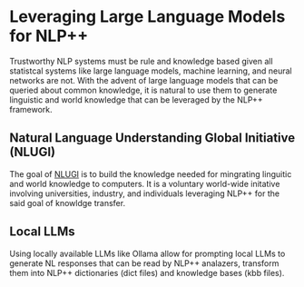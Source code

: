 # Leveraging Large Language Models for NLP++

Trustworthy NLP systems must be rule and knowledge based given all statistcal systems like large language models, machine learning, and neural networks are not. With the advent of large language models that can be queried about common knowledge, it is natural to use them to generate linguistic and world knowledge that can be leveraged by the NLP++ framework.

## Natural Language Understanding Global Initiative (NLUGI)

The goal of [NLUGI](https://nluglob.org/) is to build the knowledge needed for mingrating linguitic and world knowledge to computers. It is a voluntary world-wide initative involving universities, industry, and individuals leveraging NLP++ for the said goal of knowldge transfer.

## Local LLMs

Using locally available LLMs like Ollama allow for prompting local LLMs to generate NL responses that can be read by NLP++ analazers, transform them into NLP++ dictionaries (dict files) and knowledge bases (kbb files).
